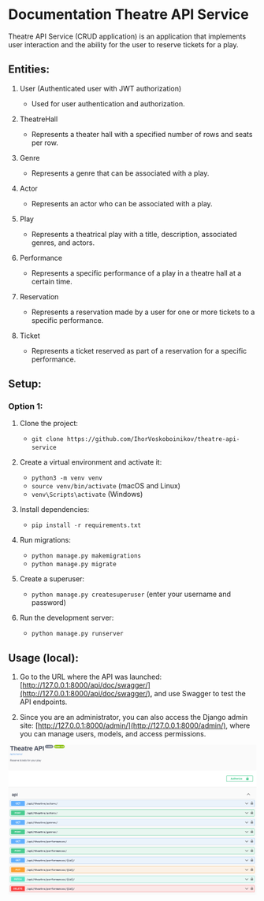 # Documentation Theatre API Service

Theatre API Service (CRUD application) is an application that implements user interaction and the ability for the user to reserve tickets for a play.

## Entities:

1. User (Authenticated user with JWT authorization)
   - Used for user authentication and authorization.
   
2. TheatreHall
   - Represents a theater hall with a specified number of rows and seats per row.
   
3. Genre
   - Represents a genre that can be associated with a play.
   
4. Actor
   - Represents an actor who can be associated with a play.
   
5. Play
   - Represents a theatrical play with a title, description, associated genres, and actors.
   
6. Performance
   - Represents a specific performance of a play in a theatre hall at a certain time.
   
7. Reservation
   - Represents a reservation made by a user for one or more tickets to a specific performance.
   
8. Ticket
   - Represents a ticket reserved as part of a reservation for a specific performance.

## Setup:

### Option 1:

1. Clone the project:
   + `git clone https://github.com/IhorVoskoboinikov/theatre-api-service`
   
2. Create a virtual environment and activate it:
   + `python3 -m venv venv`
   + `source venv/bin/activate` (macOS and Linux)
   + `venv\Scripts\activate` (Windows)
   
3. Install dependencies:
   + `pip install -r requirements.txt`
   
4. Run migrations:
   + `python manage.py makemigrations`
   + `python manage.py migrate`
   
5. Create a superuser:
   + `python manage.py createsuperuser` (enter your username and password)
   
6. Run the development server:
   + `python manage.py runserver`

## Usage (local):

1. Go to the URL where the API was launched: [http://127.0.0.1:8000/api/doc/swagger/](http://127.0.0.1:8000/api/doc/swagger/), and use Swagger to test the API endpoints.

2. Since you are an administrator, you can also access the Django admin site: [http://127.0.0.1:8000/admin/](http://127.0.0.1:8000/admin/), where you can manage users, models, and access permissions.

![Website Interface](demo.PNG)

